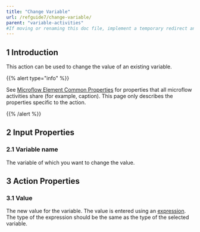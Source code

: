 ```yaml
---
title: "Change Variable"
url: /refguide7/change-variable/
parent: "variable-activities"
#If moving or renaming this doc file, implement a temporary redirect and let the respective team know they should update the URL in the product. See Mapping to Products for more details.
---
```


## 1 Introduction

This action can be used to change the value of an existing variable.

{{% alert type="info" %}}

See [Microflow Element Common Properties](/refguide/microflow-element-common-properties/) for properties that all microflow activities share (for example, caption). This page only describes the properties specific to the action.

{{% /alert %}}

## 2 Input Properties

### 2.1 Variable name

The variable of which you want to change the value.

## 3 Action Properties

### 3.1 Value

The new value for the variable. The value is entered using an [expression](/refguide/expressions/). The type of the expression should be the same as the type of the selected variable.
